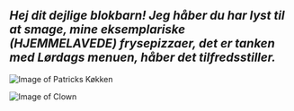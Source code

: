 ## _Hej dit dejlige blokbarn! Jeg håber du har lyst til at smage, mine eksemplariske (HJEMMELAVEDE) frysepizzaer, det er tanken med Lørdags menuen, håber det tilfredsstiller._ 
![Image of Patricks Køkken](https://media0.giphy.com/media/iJa6kOfJ3qN7a/giphy.webp?cid=790b7611ece889afc6c8deeb07e25a75b7078ce7e00563ae&rid=giphy.webp)


![Image of Clown](https://media2.giphy.com/media/JtEaylOQeRsfS/200.webp?cid=790b76112d5d5848dd273656ea7c9864b236787a4016e5a2&rid=200.webp)
